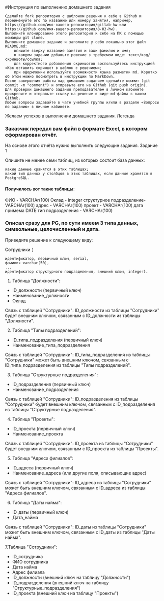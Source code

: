 ﻿#Инструкция по выполнению домашнего задания

    Сделайте fork репозитория c шаблоном решения к себе в Github и переименуйте его по названию или номеру занятия, например, https://github.com/имя-вашего-репозитория/gitlab-hw или https://github.com/имя-вашего-репозитория/8-03-hw).
    Выполните клонирование этого репозитория к себе на ПК с помощью команды git clone.
    Выполните домашнее задание и заполните у себя локально этот файл README.md:
        впишите вверху название занятия и ваши фамилию и имя;
        в каждом задании добавьте решение в требуемом виде: текст/код/скриншоты/ссылка;
        для корректного добавления скриншотов воспользуйтесь инструкцией «Как вставить скриншот в шаблон с решением»;
        при оформлении используйте возможности языка разметки md. Коротко об этом можно посмотреть в инструкции по MarkDown.
    После завершения работы над домашним заданием сделайте коммит (git commit -m "comment") и отправьте его на Github (git push origin).
    Для проверки домашнего задания преподавателем в личном кабинете прикрепите и отправьте ссылку на решение в виде md-файла в вашем Github.
    Любые вопросы задавайте в чате учебной группы и/или в разделе «Вопросы по заданию» в личном кабинете.

Желаем успехов в выполнении домашнего задания.
Легенда

### Заказчик передал вам файл в формате Excel, в котором сформирован отчёт.

На основе этого отчёта нужно выполнить следующие задания.
Задание 1

Опишите не менее семи таблиц, из которых состоит база данных:

    какие данные хранятся в этих таблицах;
    какой тип данных у столбцов в этих таблицах, если данные хранятся в PostgreSQL.

#### Получилось вот такие таблицы:
ФИО - VARCHAr(100)
Оклад - integer
структурное подразделение- VARCHAr(100)
адрес - VARCHAr(100)
проект - VARCHAr(100)
дата примема DATE
тип подразделения - VARCHAr(100)

### Описал сразу для PG, по сути имеем 3 типа данных, символьные, целочисленный и дата.

Приведите решение к следующему виду:

Сотрудники (

    идентификатор, первичный ключ, serial,
    фамилия varchar(50),
    ...
    идентификатор структурного подразделения, внешний ключ, integer).





1. Таблица "Должности":
* ID_должности (первичный ключ)
* Наименование_должности
* Оклад

Связь с таблицей "Сотрудники":
 ID_должности из таблицы "Сотрудники" будет внешним ключом, связанным с ID_должности из таблицы "Должности".

2. Таблица "Типы подразделений":
* ID_типа_подразделения (первичный ключ)
* Наименование_типа_подразделения

Связь с таблицей "Сотрудники":
 ID_типа_подразделения из таблицы "Сотрудники" может быть внешним ключом, связанным с ID_типа_подразделения из таблицы "Типы подразделений".

3. Таблица "Структурные подразделения":
* ID_подразделения (первичный ключ)
* Наименование_подразделения

Связь с таблицей "Сотрудники":
 ID_подразделения из таблицы "Сотрудники" будет внешним ключом, связанным с ID_подразделения из таблицы "Структурные подразделения".

4. Таблица "Проекты":
* ID_проекта (первичный ключ)
* Наименование_проекта

Связь с таблицей "Сотрудники":
 ID_проекта из таблицы "Сотрудники" будет внешним ключом, связанным с ID_проекта из таблицы "Проекты".

5. Таблица "Адреса филиалов":
* ID_адреса (первичный ключ)
* Наименование_адреса (или другие поля, описывающие адрес)

Связь с таблицей "Сотрудники":
  ID_адреса из таблицы "Сотрудники" может быть внешним ключом, связанным с ID_адреса из таблицы "Адреса филиалов".

6. Таблица "Даты найма":
* ID_даты (первичный ключ)
* Дата_найма

Связь с таблицей "Сотрудники":
  ID_даты из таблицы "Сотрудники" может быть внешним ключом, связанным с ID_даты из таблицы "Даты найма".

7.Таблица "Сотрудники":
* ID_сотрудника
* ФИО сотрудника
* Дата найма
* Адрес филиала
* ID_должности (внешний ключ на таблицу "Должности")
* ID_подразделения (внешний ключ на таблицу "Структурные_подразделения")
* ID_проекта (внешний ключ на таблицу "Проекты")









